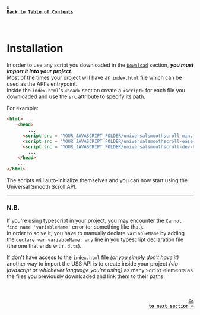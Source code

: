 #### <a href = "https://github.com/CristianDavideConte/universalSmoothScroll#table-of-contents"><code>&#8678; Back to Table of Contents</code></a>
<br/>

# Installation
In order to use any script you downloaded in the [`Download`](./Download.md) section, ***you must import it into your project***. <br/>
Most of the times your project will have an `index.html` file which can be used as the API's entrypoint. <br/>
Inside the `index.html`'s `<head>` section create a `<script>` for each file you downloaded and use the `src` attribute to specify its path. <br/>  

For example: <br/>
```html
<html>
    <head>
        ...
      <script src = "YOUR_JAVASCRIPT_FOLDER/universalsmoothscroll-min.js"></script>                <!-- required -->
      <script src = "YOUR_JAVASCRIPT_FOLDER/universalsmoothscroll-ease-functions-min.js"></script> <!-- optional -->
      <script src = "YOUR_JAVASCRIPT_FOLDER/universalsmoothscroll-dev-helpers-min.js"></script>    <!-- optional -->
        ...
    </head>
    ...
</html>
```

The scripts will auto-initialize themselves and you can now start using the Universal Smooth Scroll API.

---

### N.B. 
If you're using typescript in your project, you may encounter the `Cannot find name 'variableName'` error (or something like that). <br/>
In order to solve it, you have to manually declare `variableName` by adding the `declare var variableName: any` line in you typescript declaration file (the one that ends with `.d.ts`). <br/>

If don't have access to the `index.html` file _(or you simply don't have it)_ another way to import the USS API is to create inside your project _(via javascript or whichever language you're using)_ as many `Script` elements as the files you previously downloaded and link them to their paths. <br/>

<br/>

#### <p align="right"><a href = "./HowItWorks.md"><code>Go to next section &#8680;</code></a></p>
